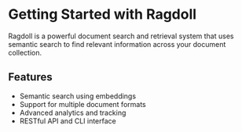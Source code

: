 # Getting Started with Ragdoll

Ragdoll is a powerful document search and retrieval system that uses semantic search 
to find relevant information across your document collection.

## Features
- Semantic search using embeddings
- Support for multiple document formats
- Advanced analytics and tracking
- RESTful API and CLI interface
